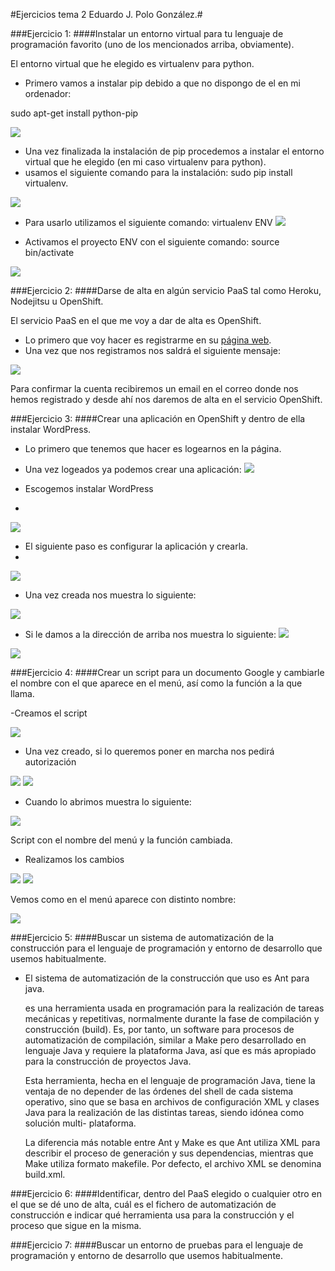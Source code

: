 #Ejercicios tema 2 Eduardo J. Polo González.#

###Ejercicio 1:
####Instalar un entorno virtual para tu lenguaje de programación favorito (uno de los mencionados arriba, obviamente).

El entorno virtual que he elegido es virtualenv para python.

- Primero vamos a instalar pip debido a que no dispongo de el en mi ordenador:

sudo apt-get install python-pip

![](./capturas2/1.png)

- Una vez finalizada la instalación de pip procedemos a instalar el entorno virtual que he elegido (en mi caso virtualenv para python).
- usamos el siguiente comando para la instalación: sudo pip install virtualenv.

![](./capturas2/2.png)

- Para usarlo utilizamos el siguiente comando: virtualenv ENV
![](./capturas2/3.png)

- Activamos el proyecto ENV con el siguiente comando: source bin/activate

![](./capturas2/4.png)

###Ejercicio 2:
####Darse de alta en algún servicio PaaS tal como Heroku, Nodejitsu u OpenShift.

El servicio PaaS en el que me voy a dar de alta es OpenShift.

- Lo primero que voy hacer es registrarme en su [página web](https://www.openshift.com).
- Una vez que nos registramos nos saldrá el siguiente mensaje:

![](./capturas2/5.png)

Para confirmar la cuenta recibiremos un email en el correo donde nos hemos registrado y desde ahí nos daremos de alta en el servicio OpenShift.

###Ejercicio 3:
####Crear una aplicación en OpenShift y dentro de ella instalar WordPress. 

-	Lo primero que tenemos que hacer es logearnos en la página.
-	Una vez logeados ya podemos crear una aplicación:
![](./capturas2/6.png)

-	Escogemos instalar WordPress
-	
![](./capturas2/7.png)

-	El siguiente paso es configurar la aplicación y crearla.
-	
![](./capturas2/8.png)

-	Una vez creada nos muestra lo siguiente:

![](./capturas2/15.png)

- Si le damos a la dirección de arriba nos muestra lo siguiente:
![](./capturas2/13.png)

![](./capturas2/16.png)

###Ejercicio 4:
####Crear un script para un documento Google y cambiarle el nombre con el que aparece en el menú, así como la función a la que llama. 

-Creamos el script

![](./capturas2/10.png)

- Una vez creado, si lo queremos poner en marcha nos pedirá autorización

![](./capturas2/11.png)
![](./capturas2/12.png)

- Cuando lo abrimos muestra lo siguiente:

![](./capturas2/14.png)

Script con el nombre del menú y la función cambiada.

-	Realizamos los cambios

![](./capturas2/17.png)
![](./capturas2/18.png)

Vemos como en el menú aparece con distinto nombre:

![](./capturas2/19.png)

###Ejercicio 5:
####Buscar un sistema de automatización de la construcción para el lenguaje de programación y entorno de desarrollo que usemos habitualmente.

- El sistema de automatización de la construcción que uso es Ant para java.

	es una herramienta usada en programación para la realización de tareas 		mecánicas y repetitivas, normalmente durante la fase de compilación y 		construcción (build). Es, por tanto, un software para procesos de 			automatización de compilación, similar a Make pero desarrollado en 			lenguaje Java y requiere la plataforma Java, así que es más apropiado para 	   la construcción de proyectos Java.

    Esta herramienta, hecha en el lenguaje de programación Java, tiene la      	   ventaja de no depender de las órdenes del shell de cada sistema operativo, 	  sino que se basa en archivos de configuración XML y clases Java para la 		realización de las distintas tareas, siendo idónea como solución multi-		plataforma.

	La diferencia más notable entre Ant y Make es que Ant utiliza XML para 		describir el proceso de generación y sus dependencias, mientras que Make 	 utiliza formato makefile. Por defecto, el archivo XML se denomina 		 	 build.xml.

###Ejercicio 6:
####Identificar, dentro del PaaS elegido o cualquier otro en el que se dé uno de alta, cuál es el fichero de automatización de construcción e indicar qué herramienta usa para la construcción y el proceso que sigue en la misma.

###Ejercicio 7:
####Buscar un entorno de pruebas para el lenguaje de programación y entorno de desarrollo que usemos habitualmente.
